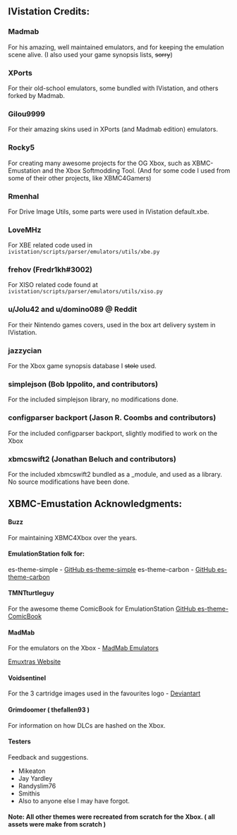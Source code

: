 ## IVistation Credits:

### Madmab
For his amazing, well maintained emulators, and for keeping the emulation scene alive.
(I also used your game synopsis lists, ~~sorry~~)

### XPorts
For their old-school emulators, some bundled with IVistation, and others forked by Madmab.

### Gilou9999
For their amazing skins used in XPorts (and Madmab edition) emulators.

### Rocky5
For creating many awesome projects for the OG Xbox, such as XBMC-Emustation and the Xbox Softmodding Tool.
(And for some code I used from some of their other projects, like XBMC4Gamers)

### Rmenhal
For Drive Image Utils, some parts were used in IVistation default.xbe.

### LoveMHz
For XBE related code used in `ivistation/scripts/parser/emulators/utils/xbe.py`

### frehov (Fredr1kh#3002)
For XISO related code found at `ivistation/scripts/parser/emulators/utils/xiso.py`

### u/Jolu42 and u/domino089 @ Reddit
For their Nintendo games covers, used in the box art delivery system in IVistation.

### jazzycian
For the Xbox game synopsis database I ~~stole~~ used.

### simplejson (Bob Ippolito, and contributors)
For the included simplejson library, no modifications done.

### configparser backport (Jason R. Coombs and contributors)
For the included configparser backport, slightly modified to work on the Xbox

### xbmcswift2 (Jonathan Beluch and contributors)
For the included xbmcswift2 bundled as a _module, and used as a library. No source modifications have been done.

## XBMC-Emustation Acknowledgments:

#### Buzz
 For maintaining XBMC4Xbox over the years.

#### EmulationStation folk for:
 es-theme-simple - [GitHub es-theme-simple](https://github.com/RetroPie/es-theme-simple)
 es-theme-carbon - [GitHub es-theme-carbon](https://github.com/RetroPie/es-theme-carbon)

#### TMNTturtleguy
 For the awesome theme ComicBook for EmulationStation [GitHub es-theme-ComicBook](https://github.com/TMNTturtleguy/es-theme-ComicBook)
 
#### MadMab
 For the emulators on the Xbox - [MadMab Emulators](http://www.emuxtras.net/dlsystem/)
 
 [Emuxtras Website](http://www.emuxtras.net)
 
#### Voidsentinel
 For the 3 cartridge images used in the favourites logo - [Deviantart](https://voidsentinel.deviantart.com/gallery/43806141/Video-Game-Icons)
 
#### Grimdoomer ( thefallen93 )
 For information on how DLCs are hashed on the Xbox.
 
#### Testers
 Feedback and suggestions.
 * Mikeaton
 * Jay Yardley
 * Randyslim76
 * Smithis
 * Also to anyone else I may have forgot.

#### Note: All other themes were recreated from scratch for the Xbox. ( all assets were make from scratch )

